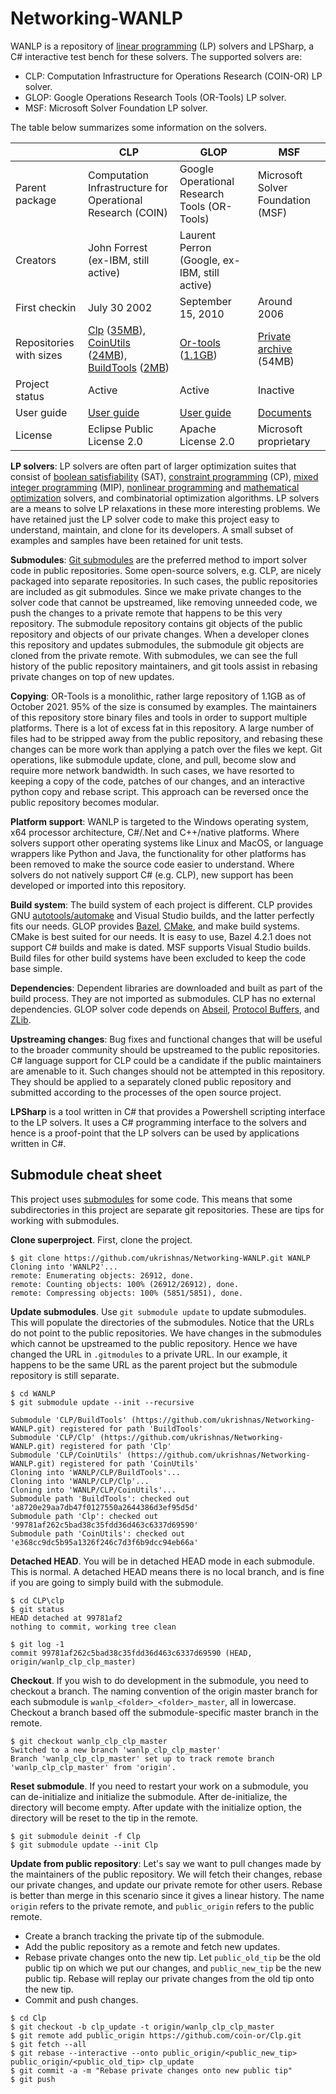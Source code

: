 # Networking-WANLP

WANLP is a repository of [linear
programming](https://en.wikipedia.org/wiki/Linear_programming) (LP) solvers and
LPSharp, a C# interactive test bench for these solvers. The supported solvers
are:

- CLP: Computation Infrastructure for Operations Research (COIN-OR) LP solver.
- GLOP: Google Operations Research Tools (OR-Tools) LP solver.
- MSF: Microsoft Solver Foundation LP solver.

The table below summarizes some information on the solvers.

||CLP|GLOP|MSF|
| -- | -- | -- | -- |
| Parent package | Computation Infrastructure for Operational Research (COIN) | Google Operational Research Tools (OR-Tools) | Microsoft Solver Foundation (MSF) |
| Creators | John Forrest (ex-IBM, still active) | Laurent Perron (Google, ex-IBM, still active) | |
| First checkin | July 30 2002 | September 15, 2010 | Around 2006 |
| Repositories with sizes | [Clp](https://github.com/coin-or/Clp) ([35MB](https://api.github.com/repos/coin-or/clp)), [CoinUtils](https://github.com/coin-or/CoinUtils) ([24MB](https://api.github.com/repos/coin-or/coinutils)), [BuildTools](https://github.com/coin-or-tools/BuildTools.git) ([2MB](https://api.github.com/repos/coin-or-tools/buildtools)) | [Or-tools](https://github.com/google/or-tools) ([1.1GB](https://api.github.com/repos/google/or-tools)) | [Private archive](https://microsoft.sharepoint.com/:u:/t/AzNet_WAN/EaP1nQ9PRwFOvMNDnozIAKsBsro8ubEwJFoW5SBWVK0R9Q?e=Eetqpg) (54MB) |
| Project status | Active | Active | Inactive |
| User guide | [User guide](https://coin-or.github.io/Clp/) | [User guide](https://developers.google.com/optimization/introduction/overview) | [Documents](https://microsoft.sharepoint.com/:f:/t/AzNet_WAN/EpklXccpFMhDvXQiSUuZkwsBtJbltaxKltKuO0MYzzZJqA?e=QKi3HS) |
| License | Eclipse Public License 2.0 | Apache License 2.0 | Microsoft proprietary |


__LP solvers__: LP solvers are often part of larger optimization suites that
consist of [boolean
satisfiability](https://en.wikipedia.org/wiki/Boolean_satisfiability_problem)
(SAT), [constraint
programming](https://en.wikipedia.org/wiki/Constraint_programming) (CP), [mixed
integer
programming](https://en.wikipedia.org/wiki/Linear_programming#Integer_unknowns)
(MIP), [nonlinear
programming](https://en.wikipedia.org/wiki/Nonlinear_programming) and
[mathematical
optimization](https://en.wikipedia.org/wiki/Mathematical_optimization#Computational_optimization_techniques)
solvers, and combinatorial optimization algorithms. LP solvers are a means to
solve LP relaxations in these more interesting problems. We have retained just
the LP solver code to make this project easy to understand, maintain, and clone
for its developers. A small subset of examples and samples have been retained
for unit tests.

__Submodules__: [Git
submodules](http://git-scm.com/book/en/v2/Git-Tools-Submodules) are the
preferred method to import solver code in public repositories.  Some open-source
solvers, e.g. CLP, are nicely packaged into separate repositories. In such
cases, the public repositories are included as git submodules. Since we make
private changes to the solver code that cannot be upstreamed, like removing
unneeded code, we push the changes to a private remote that happens to be this
very repository. The submodule repository contains git objects of the public
repository and objects of our private changes. When a developer clones this
repository and updates submodules, the submodule git objects are cloned from the
private remote. With submodules, we can see the full history of the public
repository maintainers, and git tools assist in rebasing private changes on top
of new updates.

__Copying__: OR-Tools is a monolithic, rather large repository of 1.1GB as of
October 2021. 95% of the size is consumed by examples. The maintainers of this
repository store binary files and tools in order to support multiple platforms.
There is a lot of excess fat in this repository. A large number of files had to
be stripped away from the public repository, and rebasing these changes can be
more work than applying a patch over the files we kept. Git operations, like
submodule update, clone, and  pull, become slow and require more network
bandwidth. In such cases, we have resorted to keeping a copy of the code,
patches of our changes, and an interactive python copy and rebase script. This
approach can be reversed once the public repository becomes modular.

__Platform support__: WANLP is targeted to the Windows operating system, x64
processor architecture, C#/.Net and C++/native platforms. Where solvers support
other operating systems like Linux and MacOS, or language wrappers like Python
and Java, the functionality for other platforms has been removed to make the
source code easier to understand. Where solvers do not natively support C# (e.g.
CLP), new support has been developed or imported into this repository.

__Build system__: The build system of each project is different. CLP provides
GNU
[autotools/automake](https://www.rpi.edu/dept/cis/software/g77-mingw32/info-html/configure.html)
and Visual Studio builds, and the latter perfectly fits our needs. GLOP provides
[Bazel](https://bazel.build), [CMake](https://cmake.org), and make build
systems. CMake is best suited for our needs. It is easy to use, Bazel 4.2.1 does
not support C# builds and make is dated. MSF supports Visual Studio
builds. Build files for other build systems have been excluded to keep the code
base simple.

__Dependencies__: Dependent libraries are downloaded and built as part of the
build process. They are not imported as submodules. CLP has no external
dependencies. GLOP solver code depends on
[Abseil](https://github.com/abseil/abseil-cpp.git), [Protocol
Buffers](https://github.com/protocolbuffers/protobuf.git), and
[ZLib](https://github.com/madler/ZLIB.git).

__Upstreaming changes__: Bug fixes and functional changes that will be useful to
the broader community should be upstreamed to the public repositories. C#
language support for CLP could be a candidate if the public maintainers are
amenable to it. Such changes should not be attempted in this repository. They
should be applied to a separately cloned public repository and submitted
according to the processes of the open source project.

__LPSharp__ is a tool written in C# that provides a Powershell scripting
interface to the LP solvers. It uses a C# programming interface to the solvers
and hence is a proof-point that the LP solvers can be used by applications
written in C#.


## Submodule cheat sheet

This project uses
[submodules](http://git-scm.com/book/en/v2/Git-Tools-Submodules) for some code.
This means that some subdirectories in this project are separate git
repositories. These are tips for working with submodules.

__Clone superproject__. First, clone the project.
```
$ git clone https://github.com/ukrishnas/Networking-WANLP.git WANLP
Cloning into 'WANLP2'...
remote: Enumerating objects: 26912, done.
remote: Counting objects: 100% (26912/26912), done.
remote: Compressing objects: 100% (5851/5851), done.
```

__Update submodules__. Use `git submodule update` to update submodules. This
will populate the directories of the submodules. Notice that the URLs do not
point to the public repositories. We have changes in the submodules which cannot
be upstreamed to the public repository. Hence we have changed the URL in
`.gitmodules` to a private URL. In our example, it happens to be the same URL as
the parent project but the submodule repository is still separate.
```
$ cd WANLP
$ git submodule update --init --recursive

Submodule 'CLP/BuildTools' (https://github.com/ukrishnas/Networking-WANLP.git) registered for path 'BuildTools'
Submodule 'CLP/Clp' (https://github.com/ukrishnas/Networking-WANLP.git) registered for path 'Clp'
Submodule 'CLP/CoinUtils' (https://github.com/ukrishnas/Networking-WANLP.git) registered for path 'CoinUtils'
Cloning into 'WANLP/CLP/BuildTools'...
Cloning into 'WANLP/CLP/Clp'...
Cloning into 'WANLP/CLP/CoinUtils'...
Submodule path 'BuildTools': checked out 'a8720e29aa7db47f0127550a2644386d3ef95d5d'
Submodule path 'Clp': checked out '99781af262c5bad38c35fdd36d463c6337d69590'
Submodule path 'CoinUtils': checked out 'e368cc9dc5b95a1326f246c7d3f6b9dcc94eb66a'
```

 __Detached HEAD__. You will be in detached HEAD mode in each submodule. This is
normal. A detached HEAD means there is no local branch, and is fine if you are
going to simply build with the submodule.

```
$ cd CLP\clp
$ git status
HEAD detached at 99781af2
nothing to commit, working tree clean

$ git log -1
commit 99781af262c5bad38c35fdd36d463c6337d69590 (HEAD, origin/wanlp_clp_clp_master)
```

__Checkout__. If you wish to do development in the submodule, you need to
checkout a branch. The naming convention of the origin master branch for each
submodule is `wanlp_<folder>_<folder>_master`, all in lowercase. Checkout a
branch based off the submodule-specific master branch in the remote.

```
$ git checkout wanlp_clp_clp_master
Switched to a new branch 'wanlp_clp_clp_master'
Branch 'wanlp_clp_clp_master' set up to track remote branch 'wanlp_clp_clp_master' from 'origin'.
```

__Reset submodule__. If you need to restart your work on a submodule, you can
de-initialize and initialize the submodule. After de-initialize, the directory
will become empty. After update with the initialize option, the directory will
be reset to the tip in the remote.

```
$ git submodule deinit -f Clp
$ git submodule update --init Clp
```

__Update from public repository__: Let's say we want to pull changes made by the
maintainers of the public repository. We will fetch their changes, rebase our
private changes, and update our private remote for other users. Rebase is better
than merge in this scenario since it gives a linear history. The name `origin`
refers to the private remote, and `public_origin` refers to the public remote.

- Create a branch tracking the private tip of the submodule.
- Add the public repository as a remote and fetch new updates.
- Rebase private changes onto the new tip. Let `public_old_tip` be the old public
  tip on which we put our changes, and `public_new_tip` be the new public tip.
  Rebase will replay our private changes from the old tip onto the new tip.
- Commit and push changes.

```
$ cd Clp
$ git checkout -b clp_update -t origin/wanlp_clp_clp_master
$ git remote add public_origin https://github.com/coin-or/Clp.git
$ git fetch --all
$ git rebase --interactive --onto public_origin/<public_new_tip> public_origin/<public_old_tip> clp_update
$ git commit -a -m "Rebase private changes onto new public tip"
$ git push
```

